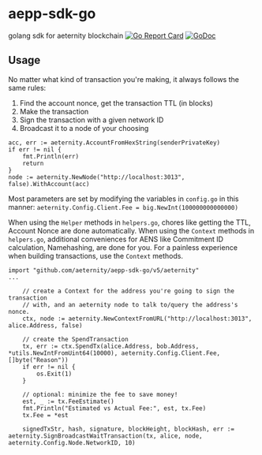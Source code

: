 # aepp-sdk-go

golang sdk for aeternity blockchain
[![Go Report Card](https://goreportcard.com/badge/github.com/aeternity/aepp-sdk-go)](https://goreportcard.com/report/github.com/aeternity/aepp-sdk-go) [![GoDoc](https://godoc.org/github.com/aeternity/aepp-sdk-go?status.svg)](https://godoc.org/github.com/aeternity/aepp-sdk-go)


## Usage
No matter what kind of transaction you're making, it always follows the same rules:
1. Find the account nonce, get the transaction TTL (in blocks)
2. Make the transaction
3. Sign the transaction with a given network ID
4. Broadcast it to a node of your choosing

```
acc, err := aeternity.AccountFromHexString(senderPrivateKey)
if err != nil {
    fmt.Println(err)
    return
}
node := aeternity.NewNode("http://localhost:3013", false).WithAccount(acc)
```

Most parameters are set by modifying the variables in `config.go` in this manner:
`aeternity.Config.Client.Fee = big.NewInt(100000000000000)`

When using the `Helper` methods in `helpers.go`, chores like getting the TTL, Account Nonce are done automatically.
When using the `Context` methods in `helpers.go`, additional conveniences for AENS like Commitment ID calculation, Namehashing, are done for you.
For a painless experience when building transactions, use the `Context` methods.
```
import "github.com/aeternity/aepp-sdk-go/v5/aeternity"
...

	// create a Context for the address you're going to sign the transaction
	// with, and an aeternity node to talk to/query the address's nonce.
	ctx, node := aeternity.NewContextFromURL("http://localhost:3013", alice.Address, false)

	// create the SpendTransaction
	tx, err := ctx.SpendTx(alice.Address, bob.Address, *utils.NewIntFromUint64(10000), aeternity.Config.Client.Fee, []byte("Reason"))
	if err != nil {
		os.Exit(1)
	}

	// optional: minimize the fee to save money!
	est, _ := tx.FeeEstimate()
	fmt.Println("Estimated vs Actual Fee:", est, tx.Fee)
	tx.Fee = *est

	signedTxStr, hash, signature, blockHeight, blockHash, err := aeternity.SignBroadcastWaitTransaction(tx, alice, node, aeternity.Config.Node.NetworkID, 10)
```